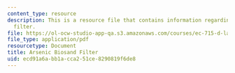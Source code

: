 ```yaml
---
content_type: resource
description: This is a resource file that contains information regarding arsenic biosand
  filter.
file: https://ol-ocw-studio-app-qa.s3.amazonaws.com/courses/ec-715-d-lab-disseminating-innovations-for-the-common-good-spring-2007/ecd91a6abb1acca251ce8290819f6de8_MITEC_715S07_kanchan.pdf
file_type: application/pdf
resourcetype: Document
title: Arsenic Biosand Filter
uid: ecd91a6a-bb1a-cca2-51ce-8290819f6de8
---
```

